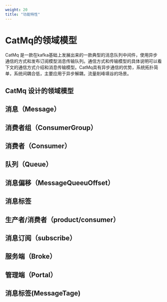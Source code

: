 ```yaml
---
weight: 20
title: "功能特性"
---
```



# CatMq的领域模型
CatMq 是一款在kafka基础上发展出来的一款典型的消息队列中间件，使用异步通信的方式和发布订阅模型消息传输队列。通信方式和传输模型的具体说明可以看下文的通信方式介绍和消息传输模型。CatMq具有异步通信的优势，系统拓扑简单，系统间耦合低，主要应用于异步解耦，流量削峰填谷的场景。

## CatMq 设计的领域模型

## 消息（Message）

## 消费者组（ConsumerGroup）

## 消费者（Consumer）

## 队列（Queue）

## 消息偏移（MessageQueeuOffset）

## 消息标签

## 生产者/消费者（product/consumer）

## 消息订阅（subscribe）

## 服务端（Broke）

## 管理端（Portal）

## 消息标签(MessageTage)



